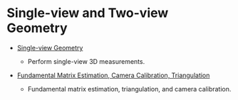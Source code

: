 # Single-view and Two-view Geometry

- [Single-view Geometry](https://gitlab.engr.illinois.edu/hongboz2/computer_vision/-/tree/main/assignment_4/single-view_geometry)

  - Perform single-view 3D measurements.

- [Fundamental Matrix Estimation, Camera Calibration, Triangulation](https://gitlab.engr.illinois.edu/hongboz2/computer_vision/-/tree/main/assignment_4/mat_est_cam_cali_tri)

  - Fundamental matrix estimation, triangulation, and camera calibration.
